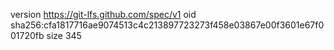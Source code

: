 version https://git-lfs.github.com/spec/v1
oid sha256:cfa1817716ae9074513c4c213897723273f458e03867e00f3601e67f001720fb
size 345
